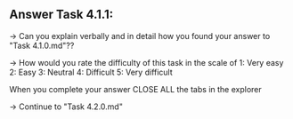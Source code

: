 Answer Task 4.1.1:
------------------

-> Can you explain verbally and in detail how you found your answer  to "Task 4.1.0.md"??

-> How would you rate the difficulty of this task in the scale of 
	1: Very easy
	2: Easy
	3: Neutral
	4: Difficult
	5: Very difficult 

When you complete your answer CLOSE ALL the tabs in the explorer 

-> Continue to "Task 4.2.0.md"